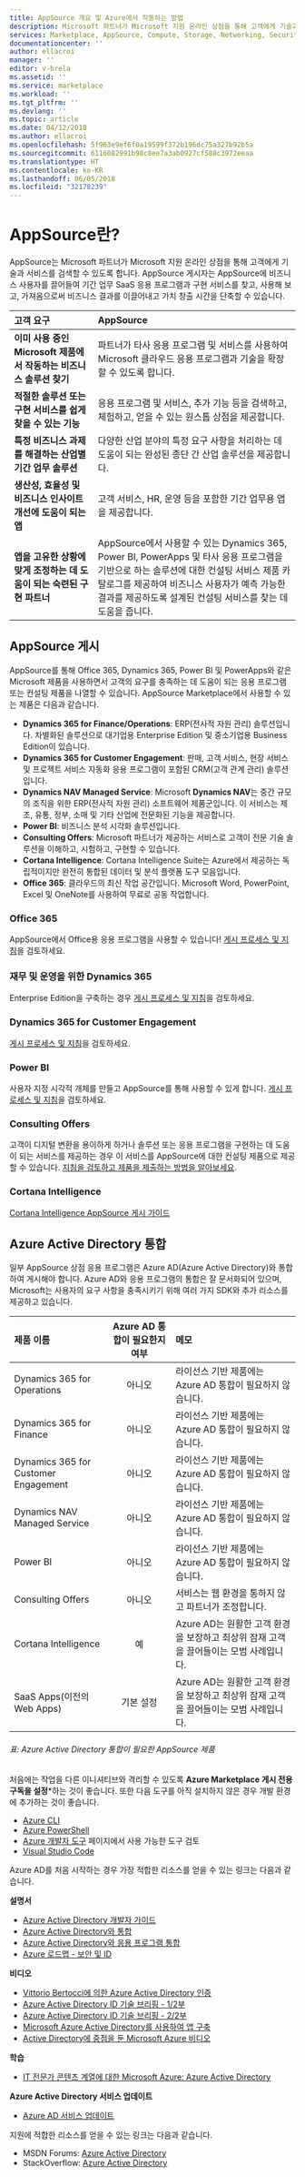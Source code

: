 ```yaml
---
title: AppSource 개요 및 Azure에서 작동하는 방법
description: Microsoft 파트너가 Microsoft 지원 온라인 상점을 통해 고객에게 기술과 서비스를 검색할 수 있게 하는 AppSource에 대한 개요입니다.
services: Marketplace, AppSource, Compute, Storage, Networking, Security, SaaS
documentationcenter: ''
author: ellacroi
manager: ''
editor: v-brela
ms.assetid: ''
ms.service: marketplace
ms.workload: ''
ms.tgt_pltfrm: ''
ms.devlang: ''
ms.topic: article
ms.date: 04/12/2018
ms.author: ellacroi
ms.openlocfilehash: 5f963e9ef6f0a19599f372b196dc75a327b92b5a
ms.sourcegitcommit: 6116082991b98c8ee7a3ab0927cf588c3972eeaa
ms.translationtype: HT
ms.contentlocale: ko-KR
ms.lasthandoff: 06/05/2018
ms.locfileid: "32178239"
---
```

# <a name="what-is-appsource"></a>AppSource란?
AppSource는 Microsoft 파트너가 Microsoft 지원 온라인 상점을 통해 고객에게 기술과 서비스를 검색할 수 있도록 합니다. AppSource 게시자는 AppSource에 비즈니스 사용자를 끌어들여 기간 업무 SaaS 응용 프로그램과 구현 서비스를 찾고, 사용해 보고, 가져옴으로써 비즈니스 결과를 이끌어내고 가치 창출 시간을 단축할 수 있습니다. 

| 고객 요구       | AppSource          | 
|:---------------------------------------- |:----------------------------------------------------- |
| **이미 사용 중인 Microsoft 제품에서 작동하는 비즈니스 솔루션 찾기**    | 파트너가 타사 응용 프로그램 및 서비스를 사용하여 Microsoft 클라우드 응용 프로그램과 기술을 확장할 수 있도록 합니다. |
| **적절한 솔루션 또는 구현 서비스를 쉽게 찾을 수 있는 기능**     | 응용 프로그램 및 서비스, 추가 기능 등을 검색하고, 체험하고, 얻을 수 있는 원스톱 상점을 제공합니다. |
| **특정 비즈니스 과제를 해결하는 산업별 기간 업무 솔루션**   | 다양한 산업 분야의 특정 요구 사항을 처리하는 데 도움이 되는 완성된 종단 간 산업 솔루션을 제공합니다. |
| **생산성, 효율성 및 비즈니스 인사이트 개선에 도움이 되는 앱**       | 고객 서비스, HR, 운영 등을 포함한 기간 업무용 앱을 제공합니다. |
| **앱을 고유한 상황에 맞게 조정하는 데 도움이 되는 숙련된 구현 파트너**     | AppSource에서 사용할 수 있는 Dynamics 365, Power BI, PowerApps 및 타사 응용 프로그램을 기반으로 하는 솔루션에 대한 컨설팅 서비스 제품 카탈로그를 제공하여 비즈니스 사용자가 예측 가능한 결과를 제공하도록 설계된 컨설팅 서비스를 찾는 데 도움을 줍니다. |

## <a name="appsource-publishing"></a>AppSource 게시
AppSource를 통해 Office 365, Dynamics 365, Power BI 및 PowerApps와 같은 Microsoft 제품을 사용하면서 고객의 요구를 충족하는 데 도움이 되는 응용 프로그램 또는 컨설팅 제품을 나열할 수 있습니다. AppSource Marketplace에서 사용할 수 있는 제품은 다음과 같습니다. 
*   **Dynamics 365 for Finance/Operations**: ERP(전사적 자원 관리) 솔루션입니다. 차별화된 솔루션으로 대기업용 Enterprise Edition 및 중소기업용 Business Edition이 있습니다.
*   **Dynamics 365 for Customer Engagement**: 판매, 고객 서비스, 현장 서비스 및 프로젝트 서비스 자동화 응용 프로그램이 포함된 CRM(고객 관계 관리) 솔루션입니다.
*   **Dynamics NAV Managed Service**: Microsoft **Dynamics NAV**는 중간 규모의 조직을 위한 ERP(전사적 자원 관리) 소프트웨어 제품군입니다. 이 서비스는 제조, 유통, 정부, 소매 및 기타 산업에 전문화된 기능을 제공합니다.
*   **Power BI**: 비즈니스 분석 시각화 솔루션입니다.
*   **Consulting Offers**: Microsoft 파트너가 제공하는 서비스로 고객이 전문 기술 솔루션을 이해하고, 시험하고, 구현할 수 있습니다.
*   **Cortana Intelligence**: Cortana Intelligence Suite는 Azure에서 제공하는 독립적이지만 완전히 통합된 데이터 및 분석 플랫폼 도구 모음입니다.
*   **Office 365**: 클라우드의 최신 작업 공간입니다. Microsoft Word, PowerPoint, Excel 및 OneNote를 사용하여 무료로 공동 작업합니다.

### <a name="office-365"></a>Office 365
AppSource에서 Office용 응용 프로그램을 사용할 수 있습니다! [게시 프로세스 및 지침]( https://docs.microsoft.com/office/dev/store/submit-to-the-office-store "Office 365 - AppSource")을 검토하세요.

### <a name="dynamics-365-for-finance-and-operations"></a>재무 및 운영을 위한 Dynamics 365
Enterprise Edition을 구축하는 경우 [게시 프로세스 및 지침](https://docs.microsoft.com/dynamics365/unified-operations/dev-itpro/lcs-solutions/lcs-solutions-app-source "Dynamics 365 Enterprise Edition - AppSource")을 검토하세요.  

### <a name="dynamics-365-for-customer-engagement"></a>Dynamics 365 for Customer Engagement
[게시 프로세스 및 지침](https://docs.microsoft.com/dynamics365/customer-engagement/developer/publish-app-appsource "Dynamics 365 - AppSource")을 검토하세요.

### <a name="power-bi"></a>Power BI
사용자 지정 시각적 개체를 만들고 AppSource를 통해 사용할 수 있게 합니다. [게시 프로세스 및 지침](https://docs.microsoft.com/power-bi/developer/office-store "Power BI - AppSource")을 검토하세요.

### <a name="consulting-offers"></a>Consulting Offers
고객이 디지털 변환을 용이하게 하거나 솔루션 또는 응용 프로그램을 구현하는 데 도움이 되는 서비스를 제공하는 경우 이 서비스를 AppSource에 대한 컨설팅 제품으로 제공할 수 있습니다. 
[지침을 검토하고 제품을 제출하는 방법을 알아보세요](https://smp-cdn-prod.azureedge.net/documents/Microsoft%20AppSource%20Partner%20Listing%20Guidelines.pdf "AppSource - 파트너 목록 지침").

### <a name="cortana-intelligence"></a>Cortana Intelligence
[Cortana Intelligence AppSource 게시 가이드](https://docs.microsoft.com/azure/machine-learning/team-data-science-process/cortana-intelligence-appsource-publishing-guide "Cortana Intelligence AppSource - 게시 가이드")

## <a name="azure-active-directory-integration"></a>Azure Active Directory 통합
일부 AppSource 상점 응용 프로그램은 Azure AD(Azure Active Directory)와 통합하여 게시해야 합니다. Azure AD와 응용 프로그램의 통합은 잘 문서화되어 있으며, Microsoft는 사용자의 요구 사항을 충족시키기 위해 여러 가지 SDK와 추가 리소스를 제공하고 있습니다. 

| 제품 이름 | Azure AD 통합이 필요한지 여부 | 메모 |
|:--- |:---:|:--- |
| Dynamics 365 for Operations | 아니오 | 라이선스 기반 제품에는 Azure AD 통합이 필요하지 않습니다. |
| Dynamics 365 for Finance | 아니오 | 라이선스 기반 제품에는 Azure AD 통합이 필요하지 않습니다. |
| Dynamics 365 for Customer Engagement | 아니오 | 라이선스 기반 제품에는 Azure AD 통합이 필요하지 않습니다. |
| Dynamics NAV Managed Service | 아니오 | 라이선스 기반 제품에는 Azure AD 통합이 필요하지 않습니다. |
| Power BI | 아니오 | 라이선스 기반 제품에는 Azure AD 통합이 필요하지 않습니다. |
| Consulting Offers | 아니오 | 서비스는 웹 환경을 통하지 않고 파트너가 조정합니다. |
| Cortana Intelligence | 예 | Azure AD는 원활한 고객 환경을 보장하고 최상위 잠재 고객을 끌어들이는 모범 사례입니다. |
| SaaS Apps(이전의 Web Apps) | 기본 설정 | Azure AD는 원활한 고객 환경을 보장하고 최상위 잠재 고객을 끌어들이는 모범 사례입니다. |
###### <a name="table-appsource-offerings-that-require-azure-active-directory-integration"></a>표: Azure Active Directory 통합이 필요한 AppSource 제품

처음에는 작업을 다른 이니셔티브와 격리할 수 있도록 **Azure Marketplace 게시 전용 구독을 설정***하는 것이 좋습니다. 또한 다음 도구를 아직 설치하지 않은 경우 개발 환경에 추가하는 것이 좋습니다. 
*   [Azure CLI](https://docs.microsoft.com/cli/azure/install-azure-cli?view=azure-cli-latest "Azure - CLI")
*   [Azure PowerShell](https://docs.microsoft.com/powershell/azure/overview?view=azurermps-5.0.0 "PowerShell - Azure")
*   [Azure 개발자 도구](https://azure.microsoft.com/tools/ "Azure - 개발자 도구") 페이지에서 사용 가능한 도구 검토
*   [Visual Studio Code](https://code.visualstudio.com/ "Visual Studio Code - 기본")

Azure AD를 처음 시작하는 경우 가장 적합한 리소스를 얻을 수 있는 링크는 다음과 같습니다. 

**설명서**
*   [Azure Active Directory 개발자 가이드](https://docs.microsoft.com/azure/active-directory/develop/active-directory-developers-guide "Azure AD - 개발자 가이드")
*   [Azure Active Directory와 통합](https://docs.microsoft.com/azure/active-directory/develop/active-directory-how-to-integrate "통합 - Azure AD")
*   [Azure Active Directory와 응용 프로그램 통합](https://docs.microsoft.com/azure/active-directory/develop/active-directory-integrating-applications "응용 프로그램 통합 - Azure AD")
*   [Azure 로드맵 - 보안 및 ID](https://azure.microsoft.com/roadmap/?category=security-identity "Azure 로드맵 - 보안 및 ID")

**비디오**
*   [Vittorio Bertocci에 의한 Azure Active Directory 인증](https://channel9.msdn.com/Shows/XamarinShow/Episode-27-Azure-Active-Directory-Authentication-with-Vittorio-Bertocci?term=azure%20active%20directory%20integration "Azure AD 인증 - Vittorio Bertocci")
*   [Azure Active Directory ID 기술 브리핑 - 1/2부](https://channel9.msdn.com/Blogs/MVP-Enterprise-Mobility/Azure-Active-Directory-Identity-Technical-Briefing-Part-1-of-2?term=azure%20active%20directory%20integration "Azure AD - ID 기술 브리핑 1/2")
*   [Azure Active Directory ID 기술 브리핑 - 2/2부](https://channel9.msdn.com/Blogs/MVP-Azure/Azure-Active-Directory-Identity-Technical-Briefing-Part-2-of-2?term=azure%20active%20directory%20integration "Azure AD - ID 기술 브리핑 2/2")
*   [Microsoft Azure Active Directory를 사용하여 앱 구축](https://channel9.msdn.com/Blogs/Windows-Development-for-the-Enterprise/Building-Apps-with-Microsoft-Azure-Active-Directory?term=azure%20active%20directory%20integration "앱 구축 - Azure AD")
*   [Active Directory에 중점을 둔 Microsoft Azure 비디오](https://azure.microsoft.com/resources/videos/index/?services=active-directory "Azure AD - 비디오")

**학습**
*   [IT 전문가 콘텐츠 계열에 대한 Microsoft Azure: Azure Active Directory](https://mva.microsoft.com/en-US/training-courses/microsoft-azure-for-it-pros-content-series-azure-active-directory-16754?l=N0e23wtxC_2106218965 "IT 전문가 콘텐츠 계열에 대한 Microsoft Azure: Azure AD")

**Azure Active Directory 서비스 업데이트**
*   [Azure AD 서비스 업데이트](https://azure.microsoft.com/updates/?product=active-directory "Azure AD - 서비스 업데이트")

지원에 적합한 리소스를 얻을 수 있는 링크는 다음과 같습니다. 
*   MSDN Forums: [Azure Active Directory](https://social.msdn.microsoft.com/Forums/azure/en-US/home?forum=WindowsAzureAD "MSDN 포럼의 Azure AD")
*   StackOverflow: [Azure Active Directory](https://stackoverflow.com/questions/tagged/azure-active-directory "StackOverflow의 Azure AD")
